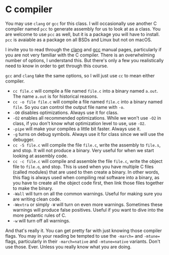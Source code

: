 # C compiler
You may use `clang` or `gcc` for this class. I will occasionally use another C
compiler named `pcc` to generate assembly for us to look at as a class. You are
welcome to use `pcc` as well, but it is a package you will have to install.
`pcc` is avaiable as a package on all BSDs and Linux but not on macOS.

I invite you to read through the
[clang](https://clang.llvm.org/docs/CommandGuide/clang.html) and
[gcc](https://linux.die.net/man/1/gcc) manual pages, particularly if you are not
very familiar with the C compiler. There is an overwhelming number of options, I
understand this. But there's only a few you realistically need to know in order
to get through this course.

`gcc` and `clang` take the same options, so I will just use `cc` to mean either
compiler.

* `cc file.c` will compile a file named `file.c` into a binary named `a.out`.
The name `a.out` is for historical reasons.
* `cc -o file file.c` will compile a file named `file.c` into a binary named
`file`. So you can control the output file name with `-o`.
* `-O0` disables optimizations. Always use it for class.
* `-O2` enables all recommended optimizations. While we won't use `-O2` in
class, if you don't know what optimization level to use, use `-O2`.
* `-pipe` will make your compiles a little bit faster. Always use it.
* `-g` turns on debug symbols. Always use it for class since we will use the
debugger.
* `cc -S file.c` will compile the file `file.c`, write the assembly to `file.s`,
and stop. It will not produce a binary. Very useful for when we start looking at
assembly code.
* `cc -c file.c` will compile and assemble the file `file.c`, write the object
file to `file.o`, and stop. This is used when you have multiple C files (called
modules) that are used to then create a binary. In other words, this flag is
always used when compiling real software into a binary, as you have to create
all the object code first, then link those files together to make the binary.
* `-Wall` will turn on all the common warnings. Useful for making sure you are
writing clean code.
* `-Wextra` or simply `-W` will turn on even more warnings. Sometimes these
warnings will produce false positives. Useful if you want to dive into the more
pedantic rules of C.
* `-w` will turn off all warnings.

And that's really it. You can get pretty far with just knowing those compiler
flags. You may in your reading be tempted to use the `-march=` and `-mtune=`
flags, particularly in their `-march=native` and `-mtune=native` variants. Don't
use those. Ever. Unless you really know what you are doing.

